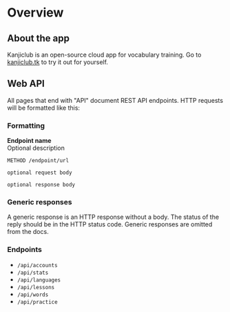 # Overview

## About the app
Kanjiclub is an open-source cloud app for vocabulary training. Go to [kanjiclub.tk](https://kanjiclub.tk) to try it out for yourself.

## Web API
All pages that end with "API" document REST API endpoints. HTTP requests will be formatted like this:

### Formatting
**Endpoint name**  
Optional description
```
METHOD /endpoint/url
```
```
optional request body
```
```
optional response body
```

### Generic responses
A generic response is an HTTP response without a body. The status of the reply should be in the HTTP status code. Generic responses are omitted from the docs.

### Endpoints
- `/api/accounts`
- `/api/stats`
- `/api/languages`
- `/api/lessons`
- `/api/words`
- `/api/practice`